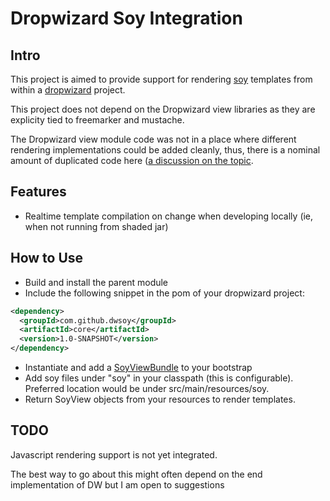 Dropwizard Soy Integration
==============

Intro
--------------
This project is aimed to provide support for rendering [soy](https://developers.google.com/closure/templates) templates
from within a [dropwizard](http://dropwizard.codahale.com/) project.

This project does not depend on the Dropwizard view libraries as they are explicity tied to freemarker and mustache.

The Dropwizard view module code was not in a place where different rendering implementations could be added cleanly, thus,
there is a nominal amount of duplicated code here ([a discussion on the topic](https://groups.google.com/forum/?fromgroups=#!searchin/dropwizard-user/soy/dropwizard-user/WXN-Pc9FUps/8tJ_n_-6uuQJ).

Features
--------------
* Realtime template compilation on change when developing locally (ie, when not running from shaded jar)

How to Use
--------------
* Build and install the parent module
* Include the following snippet in the pom of your dropwizard project:
```xml
<dependency>
  <groupId>com.github.dwsoy</groupId>
  <artifactId>core</artifactId>
  <version>1.0-SNAPSHOT</version>
</dependency>
```
* Instantiate and add a [SoyViewBundle](https://github.com/zero1zero/dropwizard-soy/blob/master/core/src/main/java/com/github/dwsoy/view/SoyViewBundle.java)
to your bootstrap
* Add soy files under "soy" in your classpath (this is configurable).  Preferred location would be under src/main/resources/soy.
* Return SoyView objects from your resources to render templates.


TODO
--------------
Javascript rendering support is not yet integrated.

The best way to go about this might often depend on the end implementation of DW but I am open to suggestions
